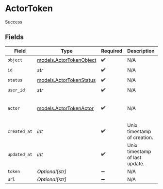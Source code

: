 # ActorToken

Success


## Fields

| Field                                                    | Type                                                     | Required                                                 | Description                                              | Example                                                  |
| -------------------------------------------------------- | -------------------------------------------------------- | -------------------------------------------------------- | -------------------------------------------------------- | -------------------------------------------------------- |
| `object`                                                 | [models.ActorTokenObject](../models/actortokenobject.md) | :heavy_check_mark:                                       | N/A                                                      | actor_token                                              |
| `id`                                                     | *str*                                                    | :heavy_check_mark:                                       | N/A                                                      | actor_tok_1a2b3c                                         |
| `status`                                                 | [models.ActorTokenStatus](../models/actortokenstatus.md) | :heavy_check_mark:                                       | N/A                                                      | pending                                                  |
| `user_id`                                                | *str*                                                    | :heavy_check_mark:                                       | N/A                                                      | user_1a2b3c                                              |
| `actor`                                                  | [models.ActorTokenActor](../models/actortokenactor.md)   | :heavy_check_mark:                                       | N/A                                                      | {<br/>"sub": "user_2OEpKhcCN1Lat9NQ0G6puh7q5Rb"<br/>}    |
| `created_at`                                             | *int*                                                    | :heavy_check_mark:                                       | Unix timestamp of creation.<br/>                         | 1609459200                                               |
| `updated_at`                                             | *int*                                                    | :heavy_check_mark:                                       | Unix timestamp of last update.<br/>                      | 1612137600                                               |
| `token`                                                  | *Optional[str]*                                          | :heavy_minus_sign:                                       | N/A                                                      | token_string                                             |
| `url`                                                    | *Optional[str]*                                          | :heavy_minus_sign:                                       | N/A                                                      | https://example.com/token                                |